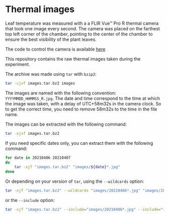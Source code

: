 # Thermal images

Leaf temperature was measured with a a FLIR Vue™ Pro R thermal camera that took one image every second. The camera was placed on the farthest top left corner of the chamber, pointing to the center of the chamber to ensure the best visibility of the plant leaves. 

The code to control the camera is available [here](https://github.com/ARCHIMED-platform/FLIR_Vue_Pro-Raspberri_Pi)

This repository contains the raw thermal images taken during the experiment.

The archive was made using `tar` with `bzip2`:

```bash
tar -cjvf images.tar.bz2 images
```

The images are named with the following convention: `YYYYMMDD_HHMMSS_R.jpg`. The date and time correspond to the time at which the image was taken, with a delay of UTC+58m32s in the camera clock. So to get the correct time, you need to remove 58m32s to the time in the file name.

The images can be extracted with the following command:

```bash
tar -xjvf images.tar.bz2
```

If you need specific dates only, you can extract them with the following command:

```bash
for date in 20210406 20210407
do
    tar -xjf "images.tar.bz2" "images/${date}*.jpg"
done
```

Or depending on your version of `tar`, using the `--wildcards` option:

```bash
tar -xjf "images.tar.bz2" --wildcards "images/20210406*.jpg" "images/20210407*.jpg"
```

or the `--include` option:

```bash
tar -xjf "images.tar.bz2" --include="images/20210406*.jpg" --include="images/20210407*.jpg"
```

